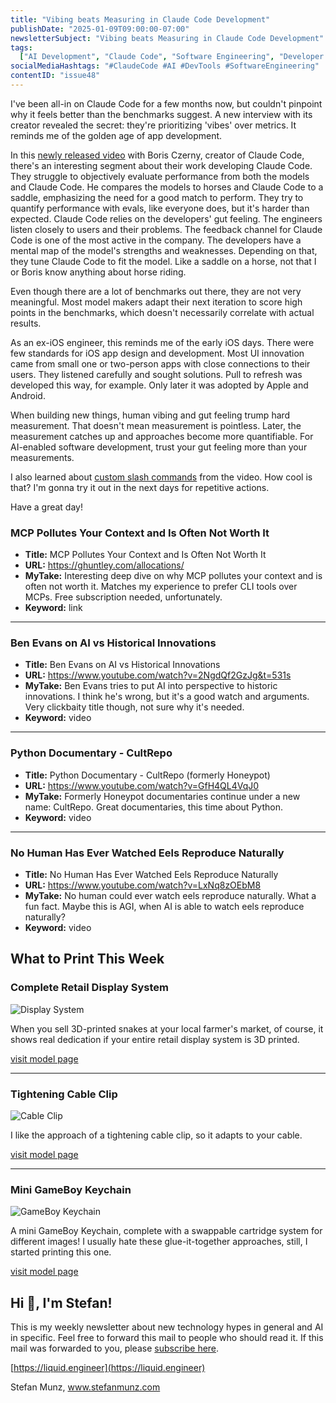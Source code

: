 ```yaml
---
title: "Vibing beats Measuring in Claude Code Development"
publishDate: "2025-01-09T09:00:00-07:00"
newsletterSubject: "Vibing beats Measuring in Claude Code Development"
tags:
  ["AI Development", "Claude Code", "Software Engineering", "Developer Tools"]
socialMediaHashtags: "#ClaudeCode #AI #DevTools #SoftwareEngineering"
contentID: "issue48"
---
```


I've been all-in on Claude Code for a few months now, but couldn't pinpoint why it feels better than the benchmarks suggest. A new interview with its creator revealed the secret: they're prioritizing 'vibes' over metrics. It reminds me of the golden age of app development.

In this [newly released video](https://www.youtube.com/watch?v=iF9iV4xponk) with Boris Czerny, creator of Claude Code, there's an interesting segment about their work developing Claude Code. They struggle to objectively evaluate performance from both the models and Claude Code. He compares the models to horses and Claude Code to a saddle, emphasizing the need for a good match to perform. They try to quantify performance with evals, like everyone does, but it's harder than expected. Claude Code relies on the developers' gut feeling. The engineers listen closely to users and their problems. The feedback channel for Claude Code is one of the most active in the company. The developers have a mental map of the model's strengths and weaknesses. Depending on that, they tune Claude Code to fit the model. Like a saddle on a horse, not that I or Boris know anything about horse riding.

Even though there are a lot of benchmarks out there, they are not very meaningful. Most model makers adapt their next iteration to score high points in the benchmarks, which doesn't necessarily correlate with actual results.

As an ex-iOS engineer, this reminds me of the early iOS days. There were few standards for iOS app design and development. Most UI innovation came from small one or two-person apps with close connections to their users. They listened carefully and sought solutions. Pull to refresh was developed this way, for example. Only later it was adopted by Apple and Android.

When building new things, human vibing and gut feeling trump hard measurement. That doesn't mean measurement is pointless. Later, the measurement catches up and approaches become more quantifiable. For AI-enabled software development, trust your gut feeling more than your measurements.

I also learned about [custom slash commands](https://docs.anthropic.com/en/docs/claude-code/slash-commands#custom-slash-commands) from the video. How cool is that? I'm gonna try it out in the next days for repetitive actions.

Have a great day!

<!--LINKS_SEPARATOR-->

### MCP Pollutes Your Context and Is Often Not Worth It

- **Title:** MCP Pollutes Your Context and Is Often Not Worth It
- **URL:** https://ghuntley.com/allocations/
- **MyTake:** Interesting deep dive on why MCP pollutes your context and is often not worth it. Matches my experience to prefer CLI tools over MCPs. Free subscription needed, unfortunately.
- **Keyword:** link

---

### Ben Evans on AI vs Historical Innovations

- **Title:** Ben Evans on AI vs Historical Innovations
- **URL:** https://www.youtube.com/watch?v=2NgdQf2GzJg&t=531s
- **MyTake:** Ben Evans tries to put AI into perspective to historic innovations. I think he's wrong, but it's a good watch and arguments. Very clickbaity title though, not sure why it's needed.
- **Keyword:** video

---

### Python Documentary - CultRepo

- **Title:** Python Documentary - CultRepo (formerly Honeypot)
- **URL:** https://www.youtube.com/watch?v=GfH4QL4VqJ0
- **MyTake:** Formerly Honeypot documentaries continue under a new name: CultRepo. Great documentaries, this time about Python.
- **Keyword:** video

---

### No Human Has Ever Watched Eels Reproduce Naturally

- **Title:** No Human Has Ever Watched Eels Reproduce Naturally
- **URL:** https://www.youtube.com/watch?v=LxNq8zOEbM8
- **MyTake:** No human could ever watch eels reproduce naturally. What a fun fact. Maybe this is AGI, when AI is able to watch eels reproduce naturally?
- **Keyword:** video

<!--PRINT_SEPARATOR-->

## What to Print This Week

### Complete Retail Display System

![Display System](https://embed.filekitcdn.com/e/eDK9YeMyLk65oQtXSTZztY/2QWhD5npFVfWFrieg8T436)

When you sell 3D-printed snakes at your local farmer's market, of course, it shows real dedication if your entire retail display system is 3D printed.

[visit model page](https://makerworld.com/en/models/1169962-complete-retail-display-system#profileId-1178069)

---

### Tightening Cable Clip

![Cable Clip](https://embed.filekitcdn.com/e/eDK9YeMyLk65oQtXSTZztY/eUJPQts27hWHER2kTHqhcM)

I like the approach of a tightening cable clip, so it adapts to your cable.

[visit model page](https://makerworld.com/en/models/1191250-tightening-cable-clip-organizer-multiple-sizes#profileId-1203048)

---

### Mini GameBoy Keychain

![GameBoy Keychain](https://embed.filekitcdn.com/e/eDK9YeMyLk65oQtXSTZztY/bTnzT78bz7ou24nkACmqAT)

A mini GameBoy Keychain, complete with a swappable cartridge system for different images! I usually hate these glue-it-together approaches, still, I started printing this one.

[visit model page](https://makerworld.com/en/models/1603381-mini-gameboy-keychain-swappable-photo-cartridge#profileId-1690337)

<!--FOOTER_SEPARATOR-->

## Hi 👋, I'm Stefan!

This is my weekly newsletter about new technology hypes in general and AI in specific. Feel free to forward this mail to people who should read it. If this mail was forwarded to you, please [subscribe here](https://liquid.engineer).

[https://liquid.engineer](https://liquid.engineer)

Stefan Munz, www.stefanmunz.com
